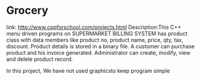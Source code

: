 # Grocery
link: http://www.cppforschool.com/projects.html
Description:This C++ menu driven programs on SUPERMARKET BILLING SYSTEM has product class with data members like product no, product name, price, qty, tax, discount. Product details is stored in a binary file. A customer can purchase product and his invoice generated. Administrator can create, modify, view and delete product record.

In this project, We have not used graphicsto keep program simple

